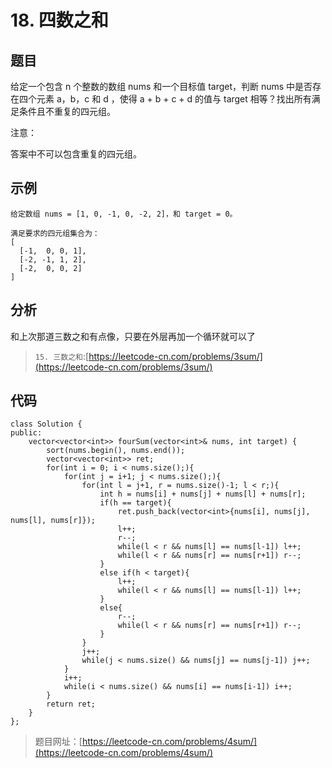 # 18. 四数之和

## 题目

给定一个包含 n 个整数的数组 nums 和一个目标值 target，判断 nums 中是否存在四个元素 a，b，c 和 d ，使得 a + b + c + d 的值与 target 相等？找出所有满足条件且不重复的四元组。

注意：

答案中不可以包含重复的四元组。

## 示例

	给定数组 nums = [1, 0, -1, 0, -2, 2]，和 target = 0。
	
	满足要求的四元组集合为：
	[
	  [-1,  0, 0, 1],
	  [-2, -1, 1, 2],
	  [-2,  0, 0, 2]
	]

## 分析

和上次那道三数之和有点像，只要在外层再加一个循环就可以了

> `15. 三数之和`:[https://leetcode-cn.com/problems/3sum/](https://leetcode-cn.com/problems/3sum/)

## 代码

	class Solution {
	public:
	    vector<vector<int>> fourSum(vector<int>& nums, int target) {
	        sort(nums.begin(), nums.end());
	        vector<vector<int>> ret;
	        for(int i = 0; i < nums.size();){
	            for(int j = i+1; j < nums.size();){
	                for(int l = j+1, r = nums.size()-1; l < r;){
	                    int h = nums[i] + nums[j] + nums[l] + nums[r];
	                    if(h == target){
	                        ret.push_back(vector<int>{nums[i], nums[j], nums[l], nums[r]});
	                        l++;
	                        r--;
	                        while(l < r && nums[l] == nums[l-1]) l++;
	                        while(l < r && nums[r] == nums[r+1]) r--;
	                    }
	                    else if(h < target){
	                        l++;
	                        while(l < r && nums[l] == nums[l-1]) l++;
	                    }
	                    else{
	                        r--;
	                        while(l < r && nums[r] == nums[r+1]) r--;
	                    }
	                }
	                j++;
	                while(j < nums.size() && nums[j] == nums[j-1]) j++;
	            }
	            i++;
	            while(i < nums.size() && nums[i] == nums[i-1]) i++;
	        }
	        return ret;
	    }
	};

> 题目网址：[https://leetcode-cn.com/problems/4sum/](https://leetcode-cn.com/problems/4sum/)